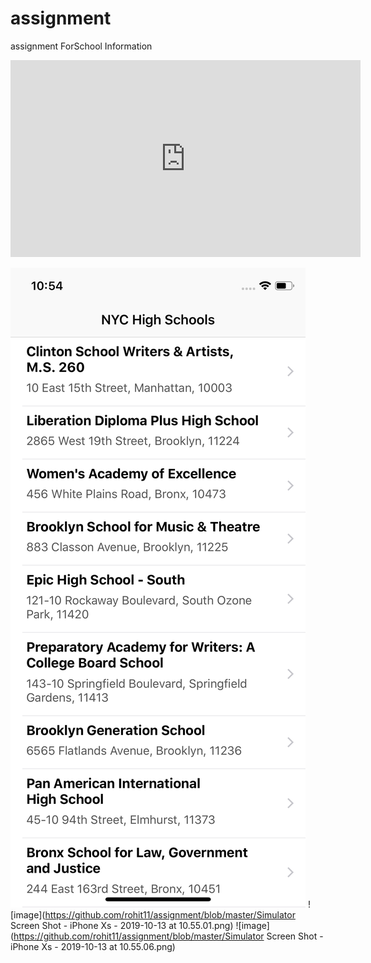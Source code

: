 # assignment
assignment ForSchool Information

<iframe width="560" height="315" src="https://www.youtube.com/embed/27mP159KOZo" frameborder="0" allow="accelerometer; autoplay; encrypted-media; gyroscope; picture-in-picture" allowfullscreen></iframe>

![image](https://github.com/rohit11/assignment/blob/master/Simulator%20Screen%20Shot%20-%20iPhone%20Xs%20-%202019-10-13%20at%2010.54.58.png)
![image](https://github.com/rohit11/assignment/blob/master/Simulator Screen Shot - iPhone Xs - 2019-10-13 at 10.55.01.png)
![image](https://github.com/rohit11/assignment/blob/master/Simulator Screen Shot - iPhone Xs - 2019-10-13 at 10.55.06.png)
